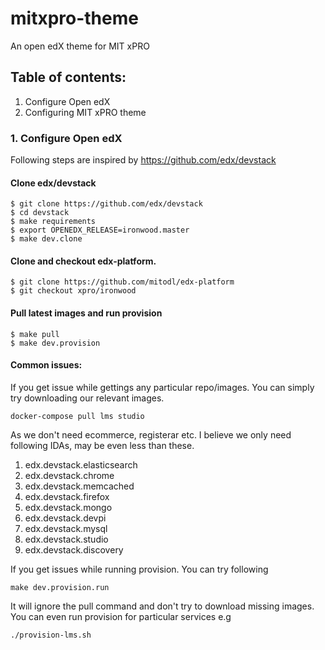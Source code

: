 # mitxpro-theme
An open edX theme for MIT xPRO 

## Table of contents:
1. Configure Open edX
2. Configuring MIT xPRO theme


### 1. Configure Open edX
Following steps are inspired by https://github.com/edx/devstack

#### Clone edx/devstack

```
$ git clone https://github.com/edx/devstack
$ cd devstack
$ make requirements
$ export OPENEDX_RELEASE=ironwood.master
$ make dev.clone
```

#### Clone and checkout edx-platform.
```
$ git clone https://github.com/mitodl/edx-platform
$ git checkout xpro/ironwood
```

#### Pull latest images and run provision

```
$ make pull
$ make dev.provision 
```

#### Common issues:
If you get issue while gettings any particular repo/images. You can simply try downloading our relevant images. 

```docker-compose pull lms studio```

As we don't need ecommerce, registerar etc. I believe we only need following IDAs, may be even less than these.

1. edx.devstack.elasticsearch
2. edx.devstack.chrome
3. edx.devstack.memcached
4. edx.devstack.firefox
5. edx.devstack.mongo
5. edx.devstack.devpi
6. edx.devstack.mysql
8. edx.devstack.studio
9. edx.devstack.discovery

If you get issues while running provision. You can try following 

```make dev.provision.run```

It will ignore the pull command and don't try to download missing images. You can even run provision for particular services e.g

```./provision-lms.sh```
